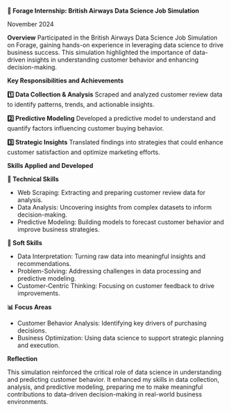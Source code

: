 **🌟 Forage Internship: British Airways Data Science Job Simulation**

November 2024

**Overview**
Participated in the British Airways Data Science Job Simulation on Forage, gaining hands-on experience in leveraging data science to drive business success. This simulation highlighted the importance of data-driven insights in understanding customer behavior and enhancing decision-making.

**Key Responsibilities and Achievements**

**1️⃣ Data Collection & Analysis**
Scraped and analyzed customer review data to identify patterns, trends, and actionable insights.

**2️⃣ Predictive Modeling**
Developed a predictive model to understand and quantify factors influencing customer buying behavior.

**3️⃣ Strategic Insights**
Translated findings into strategies that could enhance customer satisfaction and optimize marketing efforts.

**Skills Applied and Developed**

**💼 Technical Skills**
- Web Scraping: Extracting and preparing customer review data for analysis.
- Data Analysis: Uncovering insights from complex datasets to inform decision-making.
- Predictive Modeling: Building models to forecast customer behavior and improve business strategies.
  
**🤝 Soft Skills**
- Data Interpretation: Turning raw data into meaningful insights and recommendations.
- Problem-Solving: Addressing challenges in data processing and predictive modeling.
- Customer-Centric Thinking: Focusing on customer feedback to drive improvements.
  
**📊 Focus Areas**
- Customer Behavior Analysis: Identifying key drivers of purchasing decisions.
- Business Optimization: Using data science to support strategic planning and execution.

**Reflection**

This simulation reinforced the critical role of data science in understanding and predicting customer behavior. It enhanced my skills in data collection, analysis, and predictive modeling, preparing me to make meaningful contributions to data-driven decision-making in real-world business environments.

